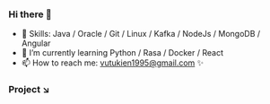 ### Hi there 👋

- :muscle: Skills: Java / Oracle / Git / Linux / Kafka / NodeJs / MongoDB / Angular
- 🌱 I’m currently learning Python / Rasa / Docker / React
- 📫 How to reach me: vutukien1995@gmail.com ✨

### Project :arrow_lower_right:
